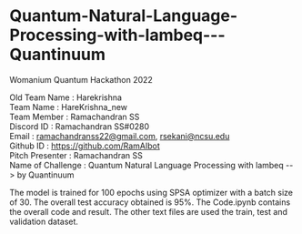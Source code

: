 # Quantum-Natural-Language-Processing-with-lambeq---Quantinuum
Womanium Quantum Hackathon 2022

Old Team Name : Harekrishna <br/>
Team Name : HareKrishna_new <br/>
Team Member : Ramachandran SS <br/>
Discord ID : Ramachandran SS#0280 <br/>
Email : ramachandranss22@gmail.com, rsekani@ncsu.edu <br/>
Github ID : https://github.com/RamAIbot <br/>
Pitch Presenter : Ramachandran SS <br/>
Name of Challenge : Quantum Natural Language Processing with lambeq --> by Quantinuum <br/>



The model is trained for 100 epochs using SPSA optimizer with a batch size of 30. The overall test accuracy obtained is 95%. The Code.ipynb contains the overall code and result. The other text files are used the train, test and validation dataset.
